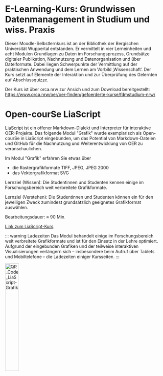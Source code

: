 # E-Learning-Kurs: Grundwissen Datenmanagement in Studium und wiss. Praxis

Dieser Moodle-Selbstlernkurs ist an der Bibliothek der Bergischen Universität Wuppertal entstanden. Er vermittelt in vier Lerneinheiten und acht Modulen Grundlagen zu Daten im Forschungsprozess, Grundsätze digitaler Publikation, Nachnutzung und Datenorganisation und über Dateiformate. Dabei liegen Schwerpunkte der Vermittlung auf der praktischen Anwendung und dem Lernen am Vorbild ‚Wissenschaft‘. Der Kurs setzt auf Elemente der Interaktion und zur Überprüfung des Gelernten auf Abschlussquizze. 

Der Kurs ist über orca.nrw zur Ansich und zum Download bereitgestellt: https://www.orca.nrw/oer/oer-finden/gefoerderte-kurse/fdmstudium-nrw/

# Open-courSe LiaScript 

[LiaScript](https://liascript.github.io) ist ein offener Markdown-Dialekt und Interpreter für interaktive OER-Projekte. Das folgende Modul "Grafik" wurde exemplarisch als Open-courSe in LiaScript eingebunden, um das Potential von Markdown-Dateien und GitHub für die Nachnutzung und Weiterentwicklung von OER zu veranschaulichen.

Im Modul "Grafik" erfahren Sie etwas über

- die Rastergrafikformate TIFF, JPEG, JPEG 2000
- das Vektorgrafikformat SVG

Lernziel (Wissen): Die Studentinnen und Studenten kennen einige im Forschungsbereich weit verbreitete Grafikformate.

Lernziel (Verstehen): Die Studentinnen und Studenten können ein für den jeweiligen Zweck zumindest grundsätzlich geeignetes Grafikformat auswählen.

Bearbeitungsdauer: ≈ 90 Min.

[Link zum LiaScript-Kurs](https://liascript.github.io/course/?https://raw.githubusercontent.com/LandesinitiativeFdmNrw/FDMatStudium/main/liaScript/Lia_Formate_Grafik.md#1)

::: warning Ladezeiten
Das Modul behandelt einige im Forschungsbereich weit verbreitete Grafikformate und ist für den Einsatz in der Lehre optimiert. Aufgrund der eingebunden Grafiken und der teilweise interaktiven Visualisierungen verlängern sich – insbesondere beim Aufruf über Tablets und Mobiltelefone – die Ladezeiten einiger Kursseiten.
:::

<img align="center" width="30%" alt="QR_Code_LiaScript-Grafik" src="/medien/buw/fdm_buw_grafik_qr.png">
